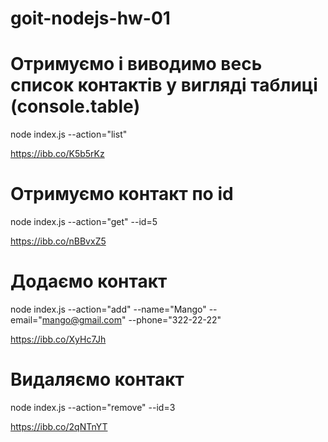 # goit-nodejs-hw-01

# Отримуємо і виводимо весь список контактів у вигляді таблиці (console.table)

node index.js --action="list"

https://ibb.co/K5b5rKz

# Отримуємо контакт по id

node index.js --action="get" --id=5

https://ibb.co/nBBvxZ5

# Додаємо контакт

node index.js --action="add" --name="Mango" --email="mango@gmail.com" --phone="322-22-22"

https://ibb.co/XyHc7Jh

# Видаляємо контакт

node index.js --action="remove" --id=3

https://ibb.co/2qNTnYT
